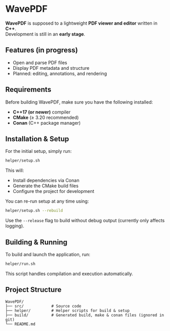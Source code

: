 # WavePDF

**WavePDF** is supposed to a lightweight **PDF viewer and editor** written in **C++**.  
Development is still in an **early stage**.  


## Features (in progress)

- Open and parse PDF files  
- Display PDF metadata and structure  
- Planned: editing, annotations, and rendering


## Requirements

Before building WavePDF, make sure you have the following installed:

- **C++17 (or newer)** compiler  
- **CMake** (≥ 3.20 recommended)  
- **Conan** (C++ package manager)


## Installation & Setup

For the initial setup, simply run:

```bash
helper/setup.sh
```

This will:
* Install dependencies via Conan
* Generate the CMake build files
* Configure the project for development

You can re-run setup at any time using: 
```bash
helper/setup.sh --rebuild
```

Use the `--release` flag to build without debug output (currently only affects logging).

## Building & Running

To build and launch the application, run:

```bash
helper/run.sh
```

This script handles compilation and execution automatically.

## Project Structure

```
WavePDF/
├── src/            # Source code
├── helper/         # Helper scripts for build & setup
├── build/          # Generated build, make & conan files (ignored in git)
└── README.md
```
